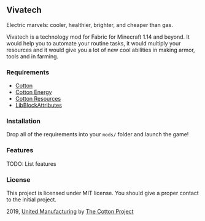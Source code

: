 ## Vivatech

Electric marvels: cooler, healthier, brighter, and cheaper than gas.

Vivatech is a technology mod for Fabric for Minecraft 1.14 and beyond. It would help you
to automate your routine tasks, it would multiply your resources and it would give you a lot of new
cool abilities in making armor, tools and in farming.

### Requirements

* [Cotton](https://github.com/CottonMC/cotton)
* [Cotton Energy](https://github.com/CottonMC/cotton-energy)
* [Cotton Resources](https://github.com/CottonMC/cotton-resources)
* [LibBlockAttributes](https://github.com/AlexIIL/LibBlockAttributes)

### Installation

Drop all of the requirements into your `mods/` folder and launch the game!

### Features

TODO: List features

### License

This project is licensed under MIT license. You should give a proper contact to the initial project.

2019, [United Manufacturing](https://github.com/CottonMC/UnitedManufacturing) by [The Cotton Project](https://github.com/CottonMC)
